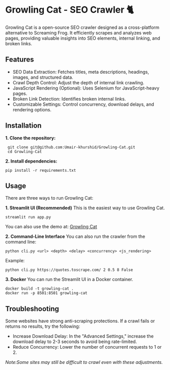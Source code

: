 # Growling Cat - SEO Crawler 🐈
Growling Cat is a open-source SEO crawler designed as a cross-platform alternative to Screaming Frog. It efficiently scrapes
and analyzes web pages, providing valuable insights into SEO elements, internal linking, and broken links.


## Features
   - SEO Data Extraction: Fetches titles, meta descriptions, headings, images, and structured data.
   - Crawl Depth Control: Adjust the depth of internal link crawling.
   - JavaScript Rendering (Optional): Uses Selenium for JavaScript-heavy pages.
   - Broken Link Detection: Identifies broken internal links.
   - Customizable Settings: Control concurrency, download delays, and rendering options.

## Installation
  **1. Clone the repository:**

  ```
   git clone git@github.com:Umair-khurshid/Growling-Cat.git
   cd Growling-Cat
   ```
 **2. Install dependencies:**
  ```
  pip install -r requirements.txt
  ```
## Usage
  There are three ways to run Growling Cat:

  **1. Streamlit UI (Recommended)**
  This is the easiest way to use Growling Cat.
 ```
 streamlit run app.py
 ```
 You can also use the demo at: [Growling Cat](https://growling-cat.streamlit.app/)

  **2. Command-Line Interface**
  You can also run the crawler from the command line:

 ```
 python cli.py <url> <depth> <delay> <concurrency> <js_rendering>
 ```
 Example:

 ```
 python cli.py https://quotes.toscrape.com/ 2 0.5 8 False
```
 **3. Docker**
  You can run the Streamlit UI in a Docker container.
 ```
 docker build -t growling-cat .
 docker run -p 8501:8501 growling-cat
```

## Troubleshooting
  Some websites have strong anti-scraping protections. If a crawl fails or returns no results, try the following:
   - Increase Download Delay: In the "Advanced Settings," increase the download delay to 2-3 seconds to avoid being
     rate-limited.
   - Reduce Concurrency: Lower the number of concurrent requests to 1 or 2.
   
 *Note:Some sites may still be difficult to crawl even with these adjustments.*

